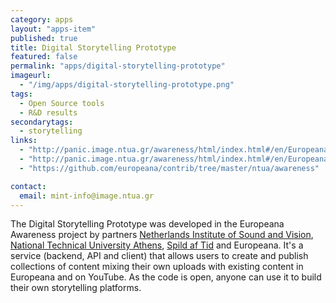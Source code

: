 ```yaml
---
category: apps
layout: "apps-item"
published: true
title: Digital Storytelling Prototype
featured: false
permalink: "apps/digital-storytelling-prototype"
imageurl: 
  - "/img/apps/digital-storytelling-prototype.png"
tags: 
  - Open Source tools
  - R&D results
secondarytags:
  - storytelling
links: 
  - "http://panic.image.ntua.gr/awareness/html/index.html#/en/Europeana+1989"
  - "http://panic.image.ntua.gr/awareness/html/index.html#/en/Europeana+1914+-+1918"
  - "https://github.com/europeana/contrib/tree/master/ntua/awareness"

contact: 
  email: mint-info@image.ntua.gr
---
```

The Digital Storytelling Prototype was developed in the Europeana Awareness project by partners [Netherlands Institute of Sound and Vision](http://www.beeldengeluid.nl/en/netherlands-institute-sound-and-vision),
[National Technical University Athens](http://www.ntua.gr/index_en.html), [Spild af Tid](http://www.spildaftid.dk/) and Europeana. It's a service (backend, API and client) that allows users to create and publish collections of content 
mixing their own uploads with existing content in Europeana and on YouTube. As the code is open, anyone can use it to build their own storytelling platforms.
